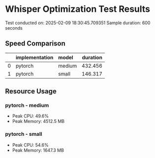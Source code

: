 # Whisper Optimization Test Results

Test conducted on: 2025-02-09 18:30:45.709351
Sample duration: 600 seconds

## Speed Comparison
|    | implementation   | model   |   duration |
|---:|:-----------------|:--------|-----------:|
|  0 | pytorch          | medium  |    432.456 |
|  1 | pytorch          | small   |    146.317 |

## Resource Usage

### pytorch - medium
- Peak CPU: 49.6%
- Peak Memory: 4512.5 MB

### pytorch - small
- Peak CPU: 54.6%
- Peak Memory: 1647.3 MB
